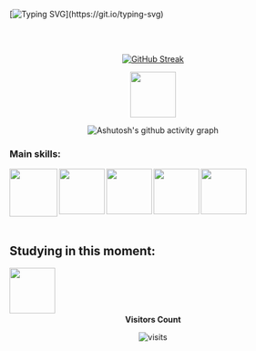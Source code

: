 [![Typing SVG](https://readme--typing--svg-herokuapp-com.translate.goog?font=Fira+Code&weight=500&pause=1000&center=falso&vCenter=falso&repeat=verdadeiro&random=falso&width=435&lines=Hello%2C+my+name+is+Ricardo+!;I'm+21+years+old.;I+am+a+fullstack+python+developer.;Welcome...)](https://git.io/typing-svg)

<br>
<br>

<div align="center">
  
[![GitHub Streak](https://github-readme-streak-stats.herokuapp.com?user=ricardopego&theme=blue-navy&hide_border=falso&border_radius=0&locale=pt_BR&date_format=j%2Fn%5B%2FY%5D&card_width=800)](https://git.io/streak-stats)

</div>


<div align="center"> 

<a  href="https://www.linkedin.com/in/ricardorpego/" target=_blank>
<img align="center"  height="80" width="80" src="https://github.com/carolbarbosa101/carolbarbosa101/assets/44561610/bc26a6f8-f0d3-4f15-82e1-55680c48f269">
</a>

</div>

<div align="center" >
   
![Ashutosh's github activity graph](https://contribution.catsjuice.com/_/ricardopego?chart=3dbar&gap=0.6&scale=2&flatten=1&animation=wave&animation_duration=1&animation_delay=0.05&animation_amplitude=20&animation_frequency=0.5&animation_wave_center=0_0&format=svg&weeks=30&theme=blue)

</div>


### Main skills:
<div align="left"> 
<img align="left" height="84" width="84" src="https://github.com/ricardopego/ricardopego/assets/157635397/e063b426-1b7c-45db-ad00-cbfaa4db90e7">

<img align="left" height="80" width="80" src="https://github.com/ricardopego/ricardopego/assets/157635397/fa990644-f97e-4494-9d9f-3ea6ef96b0c9">

<img align="left"  height="80" width="80" src="https://github.com/ricardopego/ricardopego/assets/157635397/ae983a06-9fa4-4b18-b87a-9f4db32f6ec2">

<img align="left"  height="80" width="80" src="https://github.com/ricardopego/ricardopego/assets/157635397/3748938f-ae4d-4035-9501-5b895a9fe471">

<img align="left"  height="80" width="80" src="https://github.com/ricardopego/ricardopego/assets/157635397/bee2855f-a813-4af6-b52a-b2376e196923">


</div>

<br>
<br> 
<br>
<br>
<br>
<br> 


<h2 align="left"> Studying in this moment: </h2>


<div align="left"> 

<img align="left"  height="80" width="80" src="https://github.com/ricardopego/ricardopego/assets/157635397/2e75e82a-d2ba-49b3-8543-61934d1a02b7">


</div>


<div align="center">
  
<br>
<br>
<br>
<br>

<p align="centre"><b>Visitors Count</b></p> 
  
<p align="center"><img align="center" src="https://visit-counter.vercel.app/counter.png?page=https%3A%2F%2Fgithub.com%2Fricardopego&s=50&c=4054a5&bg=00000000&no=2&ff=digi&tb=visitors%3A+&ta=" alt="visits" /></p> 
<br>
</div>
